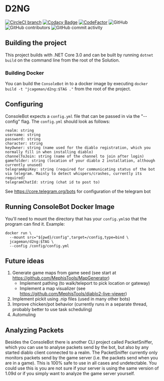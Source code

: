 # D2NG
[![CircleCI branch](https://img.shields.io/circleci/project/github/jcageman/D2NG-1.09/master.svg)](https://circleci.com/gh/jcageman/D2NG-1.09/tree/master)
[![Codacy Badge](https://api.codacy.com/project/badge/Grade/0b90f6cdc4b0445296de25748e066738)](https://www.codacy.com?utm_source=github.com&amp;utm_medium=referral&amp;utm_content=jcageman/D2NG&amp;utm_campaign=Badge_Grade)
[![CodeFactor](https://www.codefactor.io/repository/github/jcageman/d2ng/badge)](https://www.codefactor.io/repository/github/jcageman/d2ng)
![GitHub](https://img.shields.io/github/license/jcageman/D2NG.svg)
![GitHub contributors](https://img.shields.io/github/contributors/jcageman/D2NG.svg)
![GitHub commit activity](https://img.shields.io/github/commit-activity/m/jcageman/D2NG.svg)

## Building the project
This project builds with .NET Core 3.0 and can be built by running `dotnet build` on the command line from the root of the Solution.

### Building Docker
You can build the `ConsoleBot` in to a docker image by executing `docker build -t "jcageman/d2ng:$TAG ."` from the root of the project.

## Configuring
ConsoleBot expects a `config.yml` file that can be passed in via the "--config" flag. The `config.yml` should look as follows:
```
realm: string
username: string
password: string
character: string
keyOwner: string (name used for the diablo registration, which you normally fill in when installing diablo)
channelToJoin: string (name of the channel to join after login)
gamefolder: string (location of your diablo 2 installation, although currently unused)
telegramApiKey: string (required for communicating status of the bot via telegram. Mainly to detect whispers/crashes, currently its required)
telegramChatId: string (chat id to post to)
```
See https://core.telegram.org/bots for configuration of the telegram bot

## Running ConsoleBot Docker Image
You'll need to mount the directory that has your `config.yml`so that the program can find it. Example: 
```
docker run \
  --mount src="${pwd}/config",target=/config,type=bind \
  jcageman/d2ng:$TAG \
  --config /config/config.yml
```

## Future ideas
1. Generate game maps from game seed (see start at https://github.com/MephisTools/MapGenerator)
   - Implement pathing (to walk/teleport to pick location or gateway)
   - Implement a map visualizer (see https://github.com/MephisTools/diablo2-live-viewer)
2. Implement pickit using .nip files (used in many other bots)
3. Improve chicken/pot behavior (currently runs in a separate thread, probably better to use task scheduling)
4. Automuling

## Analyzing Packets
Besides the ConsoleBot there is another CLI project called PacketSniffer, which you can use to analyse packets send by the bot, but also by any started diablo client connected to a realm. The PacketSniffer currently only monitors packets send by the game server (i.e. the packets send when you are in a game). This is 100% safe to use in all cases and undetectable. You could use this is you are not sure if your server is using the same version of 1.09d or if you simply want to analyze the game server yourself.
